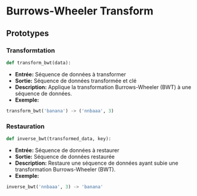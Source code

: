 # Burrows-Wheeler Transform

## Prototypes

### Transformtation
```py
def transform_bwt(data):
```
- **Entrée:** Séquence de données à transformer
- **Sortie:** Séquence de données transformée et clé
- **Description:** Applique la transformation Burrows-Wheeler (BWT) à une séquence de données.
- **Exemple:**
```py
transform_bwt('banana') -> ('nnbaaa', 3)
```

### Restauration
```py
def inverse_bwt(transformed_data, key):
```
- **Entrée:** Séquence de données à restaurer
- **Sortie:** Séquence de données restaurée
- **Description:** Restaure une séquence de données ayant subie une transformation Burrows-Wheeler (BWT).
- **Exemple:**
```py
inverse_bwt('nnbaaa', 3) -> 'banana'
```